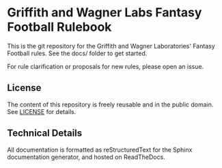 # Griffith and Wagner Labs Fantasy Football Rulebook

This is the git repository for the Griffith and Wagner Laboratories' Fantasy Football rules. See the docs/ folder to get started.

For rule clarification or proposals for new rules, please open an issue.

## License

The content of this repository is freely reusable and in the public domain. See [LICENSE](LICENSE) for details.

## Technical Details

All documentation is formatted as reStructuredText for the Sphinx documentation generator, and hosted on ReadTheDocs.
